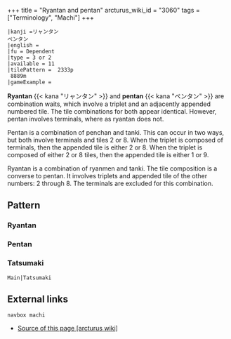 +++
title = "Ryantan and pentan"
arcturus_wiki_id = "3060"
tags = ["Terminology", "Machi"]
+++

```machi
|kanji =リャンタン  
ペンタン
|english =
|fu = Dependent
|type = 3 or 2
|available = 11
|tilePattern =  2333p   
 8889m 
|gameExample =
```

**Ryantan** {{< kana "リャンタン" >}} and **pentan** {{< kana "ペンタン" >}} are combination waits, which involve a triplet and an adjacently appended numbered tile. The tile combinations for both appear identical. However, pentan involves terminals, where as ryantan does not.

Pentan is a combination of penchan and tanki. This can occur in two ways, but both involve terminals and tiles 2 or 8. When the triplet is composed of terminals, then the appended tile is either 2 or 8. When the triplet is composed of either 2 or 8 tiles, then the appended tile is either 1 or 9.

Ryantan is a combination of ryanmen and tanki. The tile composition is a converse to pentan. It involves triplets and appended tile of the other numbers: 2 through 8. The terminals are excluded for this combination.

## Pattern

### Ryantan

### Pentan

### Tatsumaki

```Main|Tatsumaki```

## External links

```navbox machi```
- [Source of this page [arcturus wiki]](http://arcturus.su/wiki/Ryantan_and_pentan)